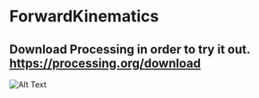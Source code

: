 # ForwardKinematics
Download Processing in order to try it out. https://processing.org/download
---
![Alt Text](https://media.giphy.com/media/xEhgK4Xf80JTtMBai5/giphy.gif)
